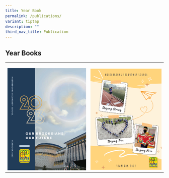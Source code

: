 ```yaml
---
title: Year Book
permalink: /publications/
variant: tiptap
description: ""
third_nav_title: Publication
---
```

<h2><strong>Year Books</strong></h2>
<table style="minWidth: 50px">
<colgroup>
<col>
<col>
</colgroup>
<tbody>
<tr>
<th rowspan="1" colspan="1">
<p></p><a class="isomer-image-wrapper" href="https://online.fliphtml5.com/sejwes/wnev/#p=1"><img style="width: 100%" height="auto" width="100%" alt="" src="/images/Publications Thumbnails/2024/Yearbook_2023.png"></a>
</th>
<th rowspan="1" colspan="1">
<p></p><a class="isomer-image-wrapper" href="https://online.fliphtml5.com/sejwes/fyzq/"><img style="width: 100%" height="auto" width="100%" alt="" src="/images/Publications Thumbnails/2024/Yearbook_2022.png"></a>
</th>
</tr>
</tbody>
</table>
<p></p>